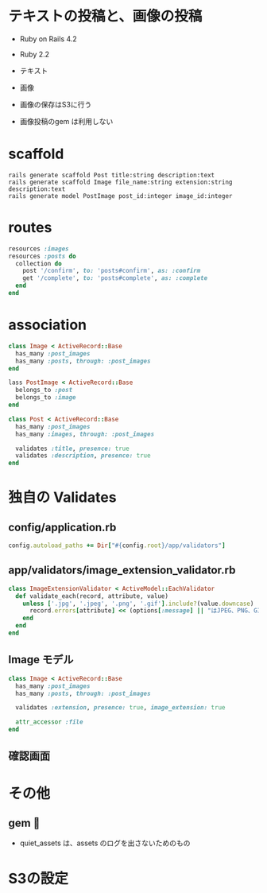 # テキストの投稿と、画像の投稿

* Ruby on Rails 4.2
* Ruby 2.2

* テキスト
* 画像
 * 画像の保存はS3に行う
 * 画像投稿のgem は利用しない

# scaffold

```
rails generate scaffold Post title:string description:text
rails generate scaffold Image file_name:string extension:string description:text
rails generate model PostImage post_id:integer image_id:integer
```

# routes

```routes.rb
resources :images
resources :posts do
  collection do
    post '/confirm', to: 'posts#confirm', as: :confirm
    get '/complete', to: 'posts#complete', as: :complete
  end
end
```

# association

```ruby
class Image < ActiveRecord::Base
  has_many :post_images
  has_many :posts, through: :post_images
end
```

```ruby
lass PostImage < ActiveRecord::Base
  belongs_to :post
  belongs_to :image
end
```

```ruby
class Post < ActiveRecord::Base
  has_many :post_images
  has_many :images, through: :post_images

  validates :title, presence: true
  validates :description, presence: true
end

```

# 独自の Validates

## config/application.rb

```ruby
config.autoload_paths += Dir["#{config.root}/app/validators"]
```

## app/validators/image_extension_validator.rb

```ruby
class ImageExtensionValidator < ActiveModel::EachValidator
  def validate_each(record, attribute, value)
    unless ['.jpg', '.jpeg', '.png', '.gif'].include?(value.downcase)
      record.errors[attribute] << (options[:message] || "はJPEG、PNG、GIF形式のファイルのみです")
    end
  end
end
```

## Image モデル

```ruby
class Image < ActiveRecord::Base
  has_many :post_images
  has_many :posts, through: :post_images

  validates :extension, presence: true, image_extension: true

  attr_accessor :file
end
```

## 確認画面



# その他

## gem :gem:

* quiet_assets は、assets のログを出さないためのもの

# S3の設定
